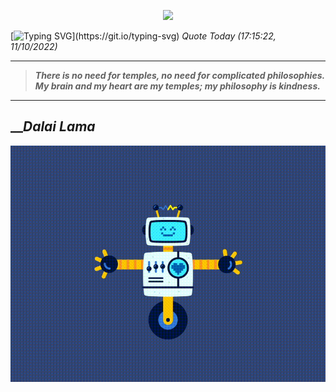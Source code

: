 <p align='center'><img src='https://komarev.com/ghpvc/?username=hungpurdie&label=Total+Vistors&color=brightgreen&style=plastic'></p> 

[![Typing SVG](https://readme-typing-svg.herokuapp.com?font=Press+Start+2P&color=C2F784&size=35&width=900&height=100&lines=Hello+World%2C+I'm+Hung+!)](https://git.io/typing-svg) 
 _Quote Today (17:15:22, 11/10/2022)_
___
>**_There is no need for temples, no need for complicated philosophies. My brain and my heart are my temples; my philosophy is kindness._**
___

## __**_Dalai Lama_**

![RobotDance](src/assets/images/robot-dancing-dribble.gif?style=center)
